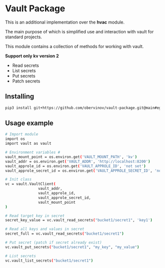 # Vault Package
This is an additional implementation over the **hvac** module.

The main purpose of which is simplified use and interaction with vault for standard projects.

This module contains a collection of methods for working with vault.

**Support only kv version 2**
- Read secrets
- List secrets
- Put secrets
- Patch secrets

## Installing
```bash
pip3 install git+https://github.com/obervinov/vault-package.git@main#egg=vault
```

## Usage example
```bash
# Import module
import os
import vault as vault

# Environment variables #
vault_mount_point = os.environ.get('VAULT_MOUNT_PATH', 'kv')
vault_addr = os.environ.get('VAULT_ADDR', 'http://localhost:8200')
vault_approle_id = os.environ.get('VAULT_APPROLE_ID', 'not set')
vault_approle_secret_id = os.environ.get('VAULT_APPROLE_SECRET_ID', 'not set')

# Init class
vc = vault.VaultClient(
               vault_addr,
               vault_approle_id,
               vault_approle_secret_id,
               vault_mount_point
)

# Read target key in secret
secret_key_value = vc.vault_read_secrets("bucket1/secret1", 'key1')

# Read all keys and values in secret
secret_full = vc.vault_read_secrets("bucket1/secret1")

# Put secret (patch if secret already exist)
vc.vault_put_secrets("bucket1/secret1", "my_key", "my_value")

# List secrets
vc.vault_list_secrets("bucket1/secret1")
```
